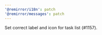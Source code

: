 ```yaml
---
'@remirror/i18n': patch
'@remirror/messages': patch
---
```


Set correct label and icon for task list (#1157).
